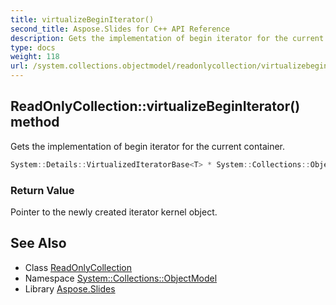 ```yaml
---
title: virtualizeBeginIterator()
second_title: Aspose.Slides for C++ API Reference
description: Gets the implementation of begin iterator for the current container.
type: docs
weight: 118
url: /system.collections.objectmodel/readonlycollection/virtualizebeginiterator/
---
```

## ReadOnlyCollection::virtualizeBeginIterator() method


Gets the implementation of begin iterator for the current container.

```cpp
System::Details::VirtualizedIteratorBase<T> * System::Collections::ObjectModel::ReadOnlyCollection<T>::virtualizeBeginIterator() override
```


### Return Value

Pointer to the newly created iterator kernel object.

## See Also

* Class [ReadOnlyCollection](../)
* Namespace [System::Collections::ObjectModel](../../)
* Library [Aspose.Slides](../../../)